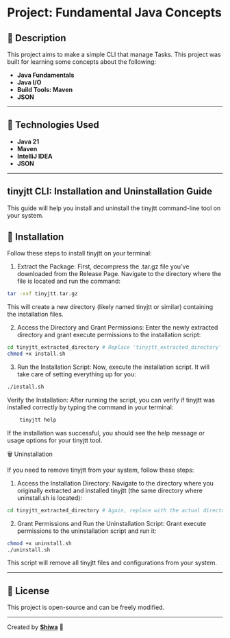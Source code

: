 # Project: Fundamental Java Concepts

## 📌 Description
This project aims to make a simple CLI that manage Tasks. This project was built for learning some concepts about the following:
- **Java Fundamentals**
- **Java I/O**
- **Build Tools: Maven**
- **JSON**

---
## 🚀 Technologies Used
- **Java 21**
- **Maven**
- **IntelliJ IDEA**
- **JSON**

---

## tinyjtt CLI: Installation and Uninstallation Guide

This guide will help you install and uninstall the tinyjtt command-line tool on your system.
## 🚀 Installation

Follow these steps to install tinyjtt on your terminal:

1) Extract the Package:
First, decompress the .tar.gz file you've downloaded from the Release Page. Navigate to the directory where the file is located and run the command:
```Bash
tar -xvf tinyjtt.tar.gz
```
This will create a new directory (likely named tinyjtt or similar) containing the installation files.

2) Access the Directory and Grant Permissions:
Enter the newly extracted directory and grant execute permissions to the installation script:
```Bash
cd tinyjtt_extracted_directory # Replace 'tinyjtt_extracted_directory' with the actual directory name
chmod +x install.sh
```
3) Run the Installation Script:
Now, execute the installation script. It will take care of setting everything up for you:
```Bash
./install.sh
```
Verify the Installation:
After running the script, you can verify if tinyjtt was installed correctly by typing the command in your terminal:
```Bash
    tinyjtt help
```
If the installation was successful, you should see the help message or usage options for your tinyjtt tool.

🗑️ Uninstallation

If you need to remove tinyjtt from your system, follow these steps:
 
1) Access the Installation Directory:
Navigate to the directory where you originally extracted and installed tinyjtt (the same directory where uninstall.sh is located):
```Bash
cd tinyjtt_extracted_directory # Again, replace with the actual directory name
```

2) Grant Permissions and Run the Uninstallation Script:
Grant execute permissions to the uninstallation script and run it:
```Bash
chmod +x uninstall.sh
./uninstall.sh
```

This script will remove all tinyjtt files and configurations from your system.

---
## 📄 License
This project is open-source and can be freely modified.

---
Created by **[Shiwa](https://github.com/luisfelipegraciolli)** 🚀

